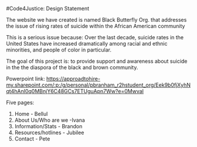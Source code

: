 #Code4Justice: Design Statement

The website we have created is named Black Butterfly Org. that addresses the issue of rising rates of suicide within the African American community

This is a serious issue because: Over the last decade, suicide rates in the United States have increased dramatically among racial and ethnic minorities, and people of color in particular.

The goal of this project is: to provide support and awareness about suicide in the the diaspora of the black and brown community.

Powerpoint link: https://approadtohire-my.sharepoint.com/:p:/g/personal/pbranham_r2hstudent_org/Eek9b0fjXyhNqt4hAnI0q0MBnjY6C48GCs7ETUguApn7Ww?e=0MwvaI


Five pages:
1. Home - Bellul
2. About Us/Who are we -Ivana
3. Information/Stats - Brandon
4. Resources/hotlines - Jubilee
5. Contact - Pete